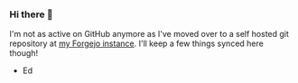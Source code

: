### Hi there 👋
I'm not as active on GitHub anymore as I've moved over to a self hosted git repository at [my Forgejo instance](https://edbuildsthings.com/tiradoe).  I'll keep a few things synced here though!

- Ed
<!--
**tiradoe/tiradoe** is a ✨ _special_ ✨ repository because its `README.md` (this file) appears on your GitHub profile.

Here are some ideas to get you started:

- 🔭 I’m currently working on ...
- 🌱 I’m currently learning ...
- 👯 I’m looking to collaborate on ...
- 🤔 I’m looking for help with ...
- 💬 Ask me about ...
- 📫 How to reach me: ...
- 😄 Pronouns: ...
- ⚡ Fun fact: ...
-->
